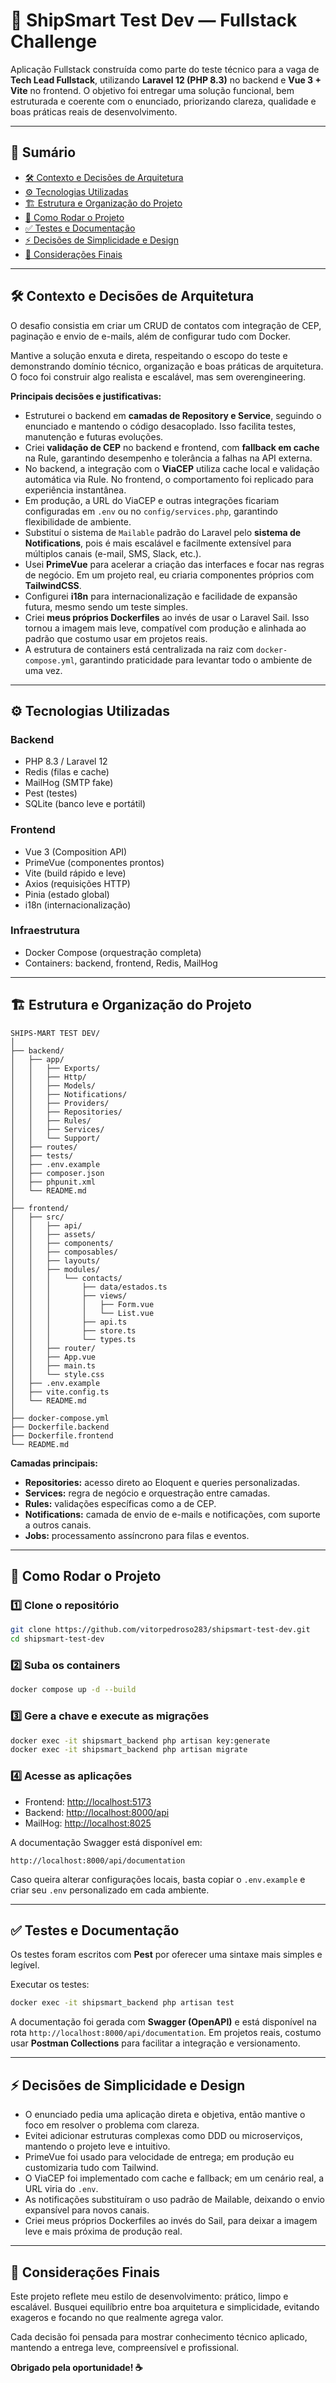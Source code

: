 # 🚀 ShipSmart Test Dev — Fullstack Challenge

Aplicação Fullstack construída como parte do teste técnico para a vaga de **Tech Lead Fullstack**, utilizando **Laravel 12 (PHP 8.3)** no backend e **Vue 3 + Vite** no frontend.
O objetivo foi entregar uma solução funcional, bem estruturada e coerente com o enunciado, priorizando clareza, qualidade e boas práticas reais de desenvolvimento.

---

## 📑 Sumário

- [🛠️ Contexto e Decisões de Arquitetura](#contexto)
- [⚙️ Tecnologias Utilizadas](#tecnologias)
- [🏗️ Estrutura e Organização do Projeto](#estrutura)
- [🚀 Como Rodar o Projeto](#como-rodar)
- [✅ Testes e Documentação](#testes)
- [⚡️ Decisões de Simplicidade e Design](#decisoes)
- [🙌 Considerações Finais](#consideracoes)

---

## 🛠️ Contexto e Decisões de Arquitetura <a id="contexto"></a>

O desafio consistia em criar um CRUD de contatos com integração de CEP, paginação e envio de e-mails, além de configurar tudo com Docker.

Mantive a solução enxuta e direta, respeitando o escopo do teste e demonstrando domínio técnico, organização e boas práticas de arquitetura. O foco foi construir algo realista e escalável, mas sem overengineering.

**Principais decisões e justificativas:**

- Estruturei o backend em **camadas de Repository e Service**, seguindo o enunciado e mantendo o código desacoplado. Isso facilita testes, manutenção e futuras evoluções.
- Criei **validação de CEP** no backend e frontend, com **fallback em cache** na Rule, garantindo desempenho e tolerância a falhas na API externa.
- No backend, a integração com o **ViaCEP** utiliza cache local e validação automática via Rule. No frontend, o comportamento foi replicado para experiência instantânea.
- Em produção, a URL do ViaCEP e outras integrações ficariam configuradas em `.env` ou no `config/services.php`, garantindo flexibilidade de ambiente.
- Substituí o sistema de `Mailable` padrão do Laravel pelo **sistema de Notifications**, pois é mais escalável e facilmente extensível para múltiplos canais (e-mail, SMS, Slack, etc.).
- Usei **PrimeVue** para acelerar a criação das interfaces e focar nas regras de negócio. Em um projeto real, eu criaria componentes próprios com **TailwindCSS**.
- Configurei **i18n** para internacionalização e facilidade de expansão futura, mesmo sendo um teste simples.
- Criei **meus próprios Dockerfiles** ao invés de usar o Laravel Sail. Isso tornou a imagem mais leve, compatível com produção e alinhada ao padrão que costumo usar em projetos reais.
- A estrutura de containers está centralizada na raiz com `docker-compose.yml`, garantindo praticidade para levantar todo o ambiente de uma vez.

---

## ⚙️ Tecnologias Utilizadas <a id="tecnologias"></a>

### Backend

- PHP 8.3 / Laravel 12
- Redis (filas e cache)
- MailHog (SMTP fake)
- Pest (testes)
- SQLite (banco leve e portátil)

### Frontend

- Vue 3 (Composition API)
- PrimeVue (componentes prontos)
- Vite (build rápido e leve)
- Axios (requisições HTTP)
- Pinia (estado global)
- i18n (internacionalização)

### Infraestrutura

- Docker Compose (orquestração completa)
- Containers: backend, frontend, Redis, MailHog

---

## 🏗️ Estrutura e Organização do Projeto <a id="estrutura"></a>

```
SHIPS-MART TEST DEV/
│
├── backend/
│   ├── app/
│   │   ├── Exports/
│   │   ├── Http/
│   │   ├── Models/
│   │   ├── Notifications/
│   │   ├── Providers/
│   │   ├── Repositories/
│   │   ├── Rules/
│   │   ├── Services/
│   │   └── Support/
│   ├── routes/
│   ├── tests/
│   ├── .env.example
│   ├── composer.json
│   ├── phpunit.xml
│   └── README.md
│
├── frontend/
│   ├── src/
│   │   ├── api/
│   │   ├── assets/
│   │   ├── components/
│   │   ├── composables/
│   │   ├── layouts/
│   │   ├── modules/
│   │   │   └── contacts/
│   │   │       ├── data/estados.ts
│   │   │       ├── views/
│   │   │       │   ├── Form.vue
│   │   │       │   └── List.vue
│   │   │       ├── api.ts
│   │   │       ├── store.ts
│   │   │       └── types.ts
│   │   ├── router/
│   │   ├── App.vue
│   │   ├── main.ts
│   │   └── style.css
│   ├── .env.example
│   ├── vite.config.ts
│   └── README.md
│
├── docker-compose.yml
├── Dockerfile.backend
├── Dockerfile.frontend
└── README.md
```

**Camadas principais:**

- **Repositories:** acesso direto ao Eloquent e queries personalizadas.
- **Services:** regra de negócio e orquestração entre camadas.
- **Rules:** validações específicas como a de CEP.
- **Notifications:** camada de envio de e-mails e notificações, com suporte a outros canais.
- **Jobs:** processamento assíncrono para filas e eventos.

---

## 🚀 Como Rodar o Projeto <a id="como-rodar"></a>

### 1️⃣ Clone o repositório

```bash
git clone https://github.com/vitorpedroso283/shipsmart-test-dev.git
cd shipsmart-test-dev
```

### 2️⃣ Suba os containers

```bash
docker compose up -d --build
```

### 3️⃣ Gere a chave e execute as migrações

```bash
docker exec -it shipsmart_backend php artisan key:generate
docker exec -it shipsmart_backend php artisan migrate
```

### 4️⃣ Acesse as aplicações

- Frontend: [http://localhost:5173](http://localhost:5173)
- Backend: [http://localhost:8000/api](http://localhost:8000/api)
- MailHog: [http://localhost:8025](http://localhost:8025)

A documentação Swagger está disponível em:

```
http://localhost:8000/api/documentation
```

Caso queira alterar configurações locais, basta copiar o `.env.example` e criar seu `.env` personalizado em cada ambiente.

---

## ✅ Testes e Documentação <a id="testes"></a>

Os testes foram escritos com **Pest** por oferecer uma sintaxe mais simples e legível.

Executar os testes:

```bash
docker exec -it shipsmart_backend php artisan test
```

A documentação foi gerada com **Swagger (OpenAPI)** e está disponível na rota `http://localhost:8000/api/documentation`.
Em projetos reais, costumo usar **Postman Collections** para facilitar a integração e versionamento.

---

## ⚡️ Decisões de Simplicidade e Design <a id="decisoes"></a>

- O enunciado pedia uma aplicação direta e objetiva, então mantive o foco em resolver o problema com clareza.
- Evitei adicionar estruturas complexas como DDD ou microserviços, mantendo o projeto leve e intuitivo.
- PrimeVue foi usado para velocidade de entrega; em produção eu customizaria tudo com Tailwind.
- O ViaCEP foi implementado com cache e fallback; em um cenário real, a URL viria do `.env`.
- As notificações substituíram o uso padrão de Mailable, deixando o envio expansível para novos canais.
- Criei meus próprios Dockerfiles ao invés do Sail, para deixar a imagem leve e mais próxima de produção real.

---

## 🙌 Considerações Finais <a id="consideracoes"></a>

Este projeto reflete meu estilo de desenvolvimento: prático, limpo e escalável.
Busquei equilíbrio entre boa arquitetura e simplicidade, evitando exageros e focando no que realmente agrega valor.

Cada decisão foi pensada para mostrar conhecimento técnico aplicado, mantendo a entrega leve, compreensível e profissional.

**Obrigado pela oportunidade! ☕️**
